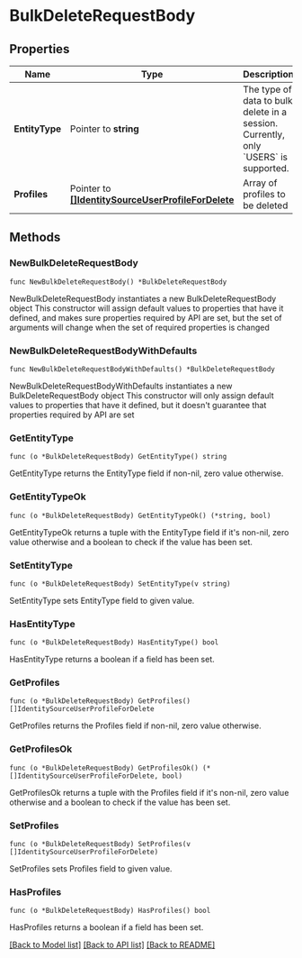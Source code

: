 # BulkDeleteRequestBody

## Properties

Name | Type | Description | Notes
------------ | ------------- | ------------- | -------------
**EntityType** | Pointer to **string** | The type of data to bulk delete in a session. Currently, only &#x60;USERS&#x60; is supported. | [optional] 
**Profiles** | Pointer to [**[]IdentitySourceUserProfileForDelete**](IdentitySourceUserProfileForDelete.md) | Array of profiles to be deleted | [optional] 

## Methods

### NewBulkDeleteRequestBody

`func NewBulkDeleteRequestBody() *BulkDeleteRequestBody`

NewBulkDeleteRequestBody instantiates a new BulkDeleteRequestBody object
This constructor will assign default values to properties that have it defined,
and makes sure properties required by API are set, but the set of arguments
will change when the set of required properties is changed

### NewBulkDeleteRequestBodyWithDefaults

`func NewBulkDeleteRequestBodyWithDefaults() *BulkDeleteRequestBody`

NewBulkDeleteRequestBodyWithDefaults instantiates a new BulkDeleteRequestBody object
This constructor will only assign default values to properties that have it defined,
but it doesn't guarantee that properties required by API are set

### GetEntityType

`func (o *BulkDeleteRequestBody) GetEntityType() string`

GetEntityType returns the EntityType field if non-nil, zero value otherwise.

### GetEntityTypeOk

`func (o *BulkDeleteRequestBody) GetEntityTypeOk() (*string, bool)`

GetEntityTypeOk returns a tuple with the EntityType field if it's non-nil, zero value otherwise
and a boolean to check if the value has been set.

### SetEntityType

`func (o *BulkDeleteRequestBody) SetEntityType(v string)`

SetEntityType sets EntityType field to given value.

### HasEntityType

`func (o *BulkDeleteRequestBody) HasEntityType() bool`

HasEntityType returns a boolean if a field has been set.

### GetProfiles

`func (o *BulkDeleteRequestBody) GetProfiles() []IdentitySourceUserProfileForDelete`

GetProfiles returns the Profiles field if non-nil, zero value otherwise.

### GetProfilesOk

`func (o *BulkDeleteRequestBody) GetProfilesOk() (*[]IdentitySourceUserProfileForDelete, bool)`

GetProfilesOk returns a tuple with the Profiles field if it's non-nil, zero value otherwise
and a boolean to check if the value has been set.

### SetProfiles

`func (o *BulkDeleteRequestBody) SetProfiles(v []IdentitySourceUserProfileForDelete)`

SetProfiles sets Profiles field to given value.

### HasProfiles

`func (o *BulkDeleteRequestBody) HasProfiles() bool`

HasProfiles returns a boolean if a field has been set.


[[Back to Model list]](../README.md#documentation-for-models) [[Back to API list]](../README.md#documentation-for-api-endpoints) [[Back to README]](../README.md)


